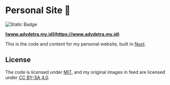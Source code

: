 # Personal Site 🌱

![Static Badge](https://img.shields.io/badge/license-MIT-brightgreen?label=LICENSE)

**[www.adydetra.my.id](https://www.adydetra.my.id)**

This is the code and content for my personal website, built in [Nuxt](https://nuxt.com/).

## License

The code is licensed under [MIT](LICENSE), and my original images in feed are licensed under [CC BY-SA 4.0](https://creativecommons.org/licenses/by-sa/4.0/).